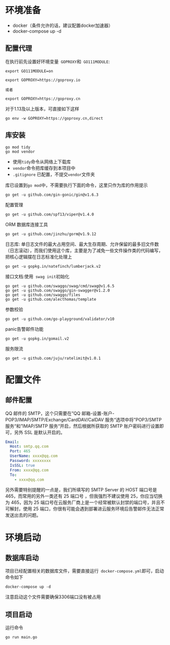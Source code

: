 # 环境准备

- docker（条件允许的话，建议配置docker加速器）
- docker-compose up -d

## 配置代理

在执行前先设置好环境变量` GOPROXY`和` GO111MODULE`:

```shell
export GO111MODULE=on 

export GOPROXY=https://goproxy.io

或者

export GOPROXY=https://goproxy.cn 
```

对于1.13及以上版本，可直接如下这样

```shell
go env -w GOPROXY=https://goproxy.cn,direct 
```

## 库安装

```shell
go mod tidy
go mod vendor
```

* 使用`tidy`命令从网络上下载库
* `vendor`命令把库缓存到本项目中
* `.gitignore` 已配置，不提交`vendor`文件夹

库已设置到`go mod`中，不需要执行下面的命令，这里只作为库的作用提示

```shell
go get -u github.com/gin-gonic/gin@v1.6.3
```

配置管理

```shell
go get -u github.com/spf13/viper@v1.4.0
```

ORM 数据库连接工具

```shell
go get -u github.com/jinzhu/gorm@v1.9.12
```

日志库: 单日志文件的最大占用空间、最大生存周期、允许保留的最多旧文件数（日志滚动），而我们使用这个库，主要是为了减免一些文件操作类的代码编写，把核心逻辑摆在日志标准化处理上

```shell
go get -u gopkg.in/natefinch/lumberjack.v2
```

接口文档:使用` swag init`初始化

```shell
go get -u github.com/swaggo/swag/cmd/swag@v1.6.5
go get -u github.com/swaggo/gin-swagger@v1.2.0 
go get -u github.com/swaggo/files
go get -u github.com/alecthomas/template
```

参数校验

```shell
go get -u github.com/go-playground/validator/v10
```

panic告警邮件功能
```shell
go get -u gopkg.in/gomail.v2
```

服务限流
```shell
go get -u github.com/juju/ratelimit@v1.0.1
```
# 配置文件

## 邮件配置

QQ 邮件的 SMTP，这个只需要在”QQ 邮箱-设置-账户-POP3/IMAP/SMTP/Exchange/CardDAV/CalDAV 服务“选项中将”POP3/SMTP 服务“和”IMAP/SMTP 服务“开启，然后根据所获取的 SMTP 账户密码进行设置即可，另外 SSL 是默认开启的。

```yaml
Email:
  Host: smtp.qq.com
  Port: 465
  UserName: xxxx@qq.com
  Password: xxxxxxxx
  IsSSL: true
  From: xxxx@qq.com
  To:
    - xxxx@qq.com
```

另外需要特别提醒的一点是，我们所填写的 SMTP Server 的 HOST 端口号是 465，而常用的另外一类还有 25 端口号 ，但我强烈不建议使用 25，你应当切换为 465，因为 25 端口号在云服务厂商上是一个经常被默认封禁的端口号，并且不可解封，使用 25 端口，你很有可能会遇到部署进云服务环境后告警邮件无法正常发送出去的问题。

# 环境启动

## 数据库启动

项目已经配置相关的数据库文件，需要直接运行` docker-compose.yml`即可，启动命令如下

```shell
docker-compose up -d
```

注意启动这个文件需要确保3306端口没有被占用

## 项目启动

运行命令

```shell
go run main.go 
```